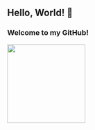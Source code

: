 ## Hello, World! 👋
### Welcome to my GitHub!

<div>
  <a href="https://github.com/BrunoRisso58">
  <img height="180em" src="https://github-readme-stats.vercel.app/api/top-langs/?username=BrunoRisso58&layout=compact&langs_count=7&theme=dracula"/>
</div>

